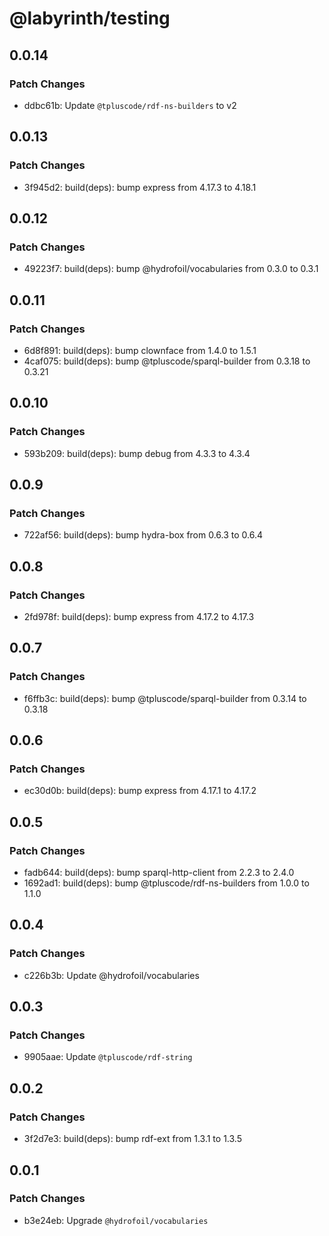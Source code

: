 # @labyrinth/testing

## 0.0.14

### Patch Changes

- ddbc61b: Update `@tpluscode/rdf-ns-builders` to v2

## 0.0.13

### Patch Changes

- 3f945d2: build(deps): bump express from 4.17.3 to 4.18.1

## 0.0.12

### Patch Changes

- 49223f7: build(deps): bump @hydrofoil/vocabularies from 0.3.0 to 0.3.1

## 0.0.11

### Patch Changes

- 6d8f891: build(deps): bump clownface from 1.4.0 to 1.5.1
- 4caf075: build(deps): bump @tpluscode/sparql-builder from 0.3.18 to 0.3.21

## 0.0.10

### Patch Changes

- 593b209: build(deps): bump debug from 4.3.3 to 4.3.4

## 0.0.9

### Patch Changes

- 722af56: build(deps): bump hydra-box from 0.6.3 to 0.6.4

## 0.0.8

### Patch Changes

- 2fd978f: build(deps): bump express from 4.17.2 to 4.17.3

## 0.0.7

### Patch Changes

- f6ffb3c: build(deps): bump @tpluscode/sparql-builder from 0.3.14 to 0.3.18

## 0.0.6

### Patch Changes

- ec30d0b: build(deps): bump express from 4.17.1 to 4.17.2

## 0.0.5

### Patch Changes

- fadb644: build(deps): bump sparql-http-client from 2.2.3 to 2.4.0
- 1692ad1: build(deps): bump @tpluscode/rdf-ns-builders from 1.0.0 to 1.1.0

## 0.0.4

### Patch Changes

- c226b3b: Update @hydrofoil/vocabularies

## 0.0.3

### Patch Changes

- 9905aae: Update `@tpluscode/rdf-string`

## 0.0.2

### Patch Changes

- 3f2d7e3: build(deps): bump rdf-ext from 1.3.1 to 1.3.5

## 0.0.1

### Patch Changes

- b3e24eb: Upgrade `@hydrofoil/vocabularies`
